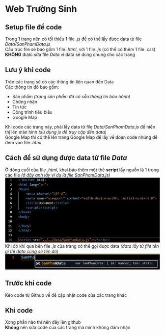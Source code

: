 # Web Trường Sinh
## Setup file để code
Trong 1 trang nên có tối thiếu 1 file *.js* để có thể lấy được data từ file *Data/SanPhamData.js*  
Cấu trúc file sẽ bao gồm 1 file *.html*, với 1 file *.js* (có thể có thêm 1 file *.css*)  
**KHÔNG** được sửa file *Data* vì data sẽ dùng chung cho các trang  

## Lưu ý khi code  
Trên các trang sẽ có các thông tin liên quan đến Data  
Các thông tin đó bao gồm:  
- Sản phẩm *(trong sản phẩm đã có sẵn thông tin bảo hành)*
- Chứng nhận
- Tin tức
- Công trình tiêu biểu
- Google Map  

Khi code các trang này, phải lấy data từ file *Data/SanPhamData.js* để hiển thị lên màn hình *(sử dụng js để truy cập đến data)*  
Google Map thì có thể lên trang Google Map để lấy về đoạn code nhúng để đem vào file *.html*

## Cách để sử dụng được data từ file *Data*
Ở dòng cuối của file *.html*, khai báo thêm một thẻ **script** lấy nguồn là 1 trong các file *(ở đây anh lấy ví dụ là file SanPhamData.js)*
![](Data_(DO_NOT_DELETE)/Image/DemoCode.png)  
Khi đó khi qua bên file *.js* của trang có thể gọi được data *(data lấy từ file tên gì thì data cũng sẽ tên đó)*  
![](Data_(DO_NOT_DELETE)/Image/DemoCode2.png)

## Trước khi code
Kéo code từ Github về để cập nhật code của các trang khác  

## Khi code
Xong phần nào thì nên đẩy lên github  
**Không** nên sửa code của các trang mà mình không đảm nhận